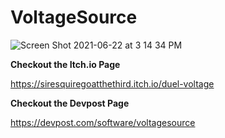 # VoltageSource

![Screen Shot 2021-06-22 at 3 14 34 PM](https://user-images.githubusercontent.com/61479556/122993391-e1040d80-d36c-11eb-9c80-93c651a1bd69.png)

__Checkout the Itch.io Page__

https://siresquiregoatthethird.itch.io/duel-voltage

__Checkout the Devpost Page__

https://devpost.com/software/voltagesource
